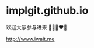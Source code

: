 # implgit.github.io
欢迎大家参与进来
:yellow_heart::blue_heart::purple_heart::heart::green_heart:

http://www.iwait.me 
